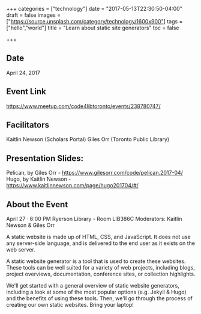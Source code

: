+++
categories = ["technology"]
date = "2017-05-13T22:30:50-04:00"
draft = false
images = ["https://source.unsplash.com/category/technology/1600x900"]
tags = ["hello","world"]
title = "Learn about static site generators"
toc = false

+++

## Date

April 24, 2017

## Event Link

https://www.meetup.com/code4libtoronto/events/238780747/

## Facilitators

Kaitlin Newson (Scholars Portal)
Giles Orr (Toronto Public Library)

## Presentation Slides:

Pelican, by Giles Orr - https://www.gilesorr.com/code/pelican.2017-04/
Hugo, by Kaitlin Newson - https://www.kaitlinnewson.com/page/hugo201704/#/

## About the Event

April 27 · 6:00 PM
Ryerson Library - Room LIB386C
Moderators: Kaitlin Newson & Giles Orr

A static website is made up of HTML, CSS, and JavaScript. It does not use any server-side language, and is delivered to the end user as it exists on the web server.

A static website generator is a tool that is used to create these websites. These tools can be well suited for a variety of web projects, including blogs, project overviews, documentation, conference sites, or collection highlights.

We'll get started with a general overview of static website generators, including a look at some of the most popular options (e.g. Jekyll & Hugo) and the benefits of using these tools. Then, we'll go through the process of creating our own static websites. Bring your laptop!

